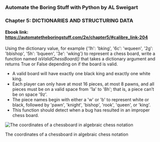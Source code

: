 ### Automate the Boring Stuff with Python by AL Sweigart
### Chapter 5: DICTIONARIES AND STRUCTURING DATA
#### Ebook link: https://automatetheboringstuff.com/2e/chapter5/#calibre_link-204

Using the dictionary value, for example {'1h': 'bking', '6c': 'wqueen', '2g': 'bbishop', '5h': 'bqueen', '3e': 'wking'} to represent a chess board, write a function named *isValidChessBoard()* that takes a dictionary argument and returns True or False depending on if the board is valid.

- A valid board will have exactly one black king and exactly one white king.
- Each player can only have at most 16 pieces, at most 8 pawns, and all pieces must be on a valid space from '1a' to '8h'; that is, a piece can’t be on space '9z'.
- The piece names begin with either a 'w' or 'b' to represent white or black, followed by 'pawn', 'knight', 'bishop', 'rook', 'queen', or 'king'.
- This function should detect when a bug has resulted in an improper chess board.


![The coordinates of a chessboard in algebraic chess notation](https://automatetheboringstuff.com/2e/images/000006.jpg)

The coordinates of a chessboard in algebraic chess notation



